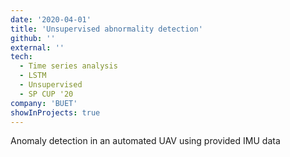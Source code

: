 ```yaml
---
date: '2020-04-01'
title: 'Unsupervised abnormality detection'
github: ''
external: ''
tech:
  - Time series analysis
  - LSTM
  - Unsupervised
  - SP CUP '20
company: 'BUET'
showInProjects: true
---
```


Anomaly detection in an automated UAV using provided IMU data